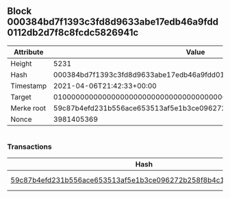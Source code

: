## Block 000384bd7f1393c3fd8d9633abe17edb46a9fdd0112db2d7f8c8fcdc5826941c

Attribute | Value
--- | ---
Height | 5231
Hash | 000384bd7f1393c3fd8d9633abe17edb46a9fdd0112db2d7f8c8fcdc5826941c
Timestamp | 2021-04-06T21:42:33+00:00
Target | 0100000000000000000000000000000000000000000000000000000000000000
Merke root | 59c87b4efd231b556ace653513af5e1b3ce096272b258f8b4c1df74220fb5e22
Nonce | 3981405369

```

```

### Transactions

Hash | Amount
--- | ---
[59c87b4efd231b556ace653513af5e1b3ce096272b258f8b4c1df74220fb5e22](59c87b4efd231b556ace653513af5e1b3ce096272b258f8b4c1df74220fb5e22.md) | 10.00000000 SKEPTI 
